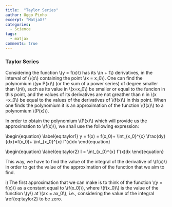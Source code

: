 ```yaml
---
title:  "Taylor Series"
author: Uggo Pinho
excerpt: "MatjaX!"
categories:
  - Science
tags:
  - matjax
comments: true
---
```


### Taylor Series

Considering the function \\(y = f(x)\\) has its \\(n + 1\\) derivatives, in the interval of (\\(x\\) containing the point \\(x = x_0\\). One can find the polynomium  \\(y= P(x)\\) (or the sum of a power series) of degree smaller than \\(n\\), such as its value in \\(x=x_0\\) be smaller or equal to the funcion in this point, and the values of its derivatives are not greather than n in  \\(x =x_0\\) be equal to the values of the derivatives of \\(f(x)\\) in this point. When one finds the polynomium it is an approximation of the function \\(f(x)\\) to a polynomium \\(P(x)\\).

In order to obtain the polynomium \\(P(x)\\) which will provide us the approximation to \\(f(x)\\), we shall use the following expression:

\\begin{equation} \\label{eq:taylor1}
y = f(x) = f(x_0)+ \\int_{x_0}^{x} \\frac{dy}{dx}=f(x_0)+
\\int_{x_0}^{x} f'(x)dx
\\end{equation}


\\begin{equation} \\label{eq:taylor2}
I = \\int_{x_0}^{x} f'(x)dx
\\end{equation}

This way, we have to find the value of the integral of the derivative of \\(f(x)\\) in order to get the value of the approximation of the function that we aim to find.

i) The first approximation that we can make is to think of the function \\(y = f(x)\\) as a constant equal to \\(f(x_0)\\), where \\(f(x_0)\\) is the value of the function  \\(y\\) at \\(ax = ax_0\\), i.e., considering the value of the integral \\ref{eq:taylor2} to be zero.
